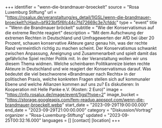 +++
identifier = "wenn-die-brandmauer-broeckelt"
source = "Rosa Luxemburg Stiftung"
url = "https://rosalux.de/veranstaltung/es_detail/1IGSL/wenn-die-brandmauer-broeckelt?cHash=bf923bf5f6fc44c7fd72669c3e7cfddc"
type = "event"
title = "Wenn die Brandmauer bröckelt"
subtitle = "Wie der Konservatismus auf die extreme Rechte reagiert"
description = "Mit dem Aufschwung der extremen Rechten in Deutschland und Umfragewerten der AfD bei über 20 Prozent, schauen konservative Akteure ganz genau hin, was der rechte Rand vermeintlich richtig zu machen scheint. Der Konservatismus schwankt zwischen Anpassung, Aneignung und Zusammenarbeit und spielt damit das gefährliche Spiel rechter Politik mit. 
In der Veranstaltung wollen wir uns diesem Thema widmen. Welche scheinbaren Politikanreize bieten rechte Akteure in Deutschland und wie reagiert der Konservatismus darauf. Was bedeutet die viel beschworene «Brandmauer nach Rechts» in der politischen Praxis, welche konkreten Fragen stellen sich auf kommunaler Ebene und welche Allianzen kommen auf uns zu? 
Es diskutieren: 
In Kooperation mit Helle Panke e.V. (Kosten: 2 Euro)"
image = "https://info.rosalux.de/image/event/1igsl?type=2"
image_bucket = "https://storage.googleapis.com/fem-readup.appspot.com/wenn-die-brandmauer-broeckelt.webp"
start_date = "2023-09-29T19:00:00.000"
end_date = "2023-09-29T21:00:00.000"
category = "Diskussion/Vortrag"
organizer = "Rosa-Luxemburg-Stiftung"
updated = "2023-09-25T00:32:16.000"
languages = []
[contact]
[location]
+++
